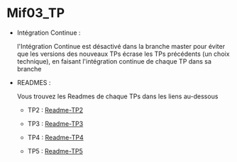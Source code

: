 # Mif03_TP

* Intégration Continue : 

    l'Intégration Continue est désactivé dans la branche master pour éviter que les versions des nouveaux TPs écrase les TPs précédents (un choix technique), en faisant l'intégration continue de chaque TP dans sa branche
 
* READMES : 

    Vous trouvez les Readmes de chaque TPs dans les liens au-dessous

    - TP2 : [Readme-TP2](https://forge.univ-lyon1.fr/p1809208/mif03_tp/-/blob/TP2/server/README.md)

    - TP3 : [Readme-TP3](https://forge.univ-lyon1.fr/p1809208/mif03_tp/-/blob/TP3/serverMVC/README.md)
    
    - TP4 : [Readme-TP4](https://forge.univ-lyon1.fr/p1809208/mif03_tp/-/blob/TP4/API/README.md)
    
    - TP5 : [Readme-TP5](https://forge.univ-lyon1.fr/p1809208/mif03_tp/-/blob/TP5/client/README.md)
     
     

 

